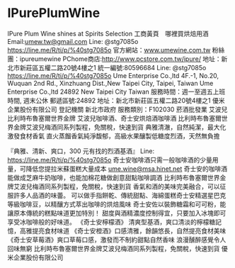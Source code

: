 # IPurePlumWine
IPure Plum Wine shines at Spirits Selection 
工商黃頁　哪裡買烘焙用酒	Email:umew.tw@gmail.com Line: @stg7085o https://line.me/R/ti/p/%40stg7085o 官方網站：www.umewine.com.tw 粉絲團：ipureumewine PChome商店:http://www.pcstore.com.tw/ipure/ 地址：新北市新莊區五權二路20號4樓之1 統一編號:80596684 Line: @stg7085o https://line.me/R/ti/p/%40stg7085o Ume Enterprise Co.,ltd 4F.-1, No.20, Wuquan 2nd Rd., Xinzhuang Dist.,New Taipei City, Taipei, Taiwan Ume Enterprise Co.,ltd 24892 New Taipei City Taiwan 服務時間：週一至週五上班時間, 週末公休 郵遞區號:24892 地址：新北市新莊區五權二路20號4樓之1 優米企業股份有限公司 登記機關 新北市政府 服務類別：F102030 菸酒批發業 艾波兒 比利時布魯塞爾世界金牌 艾波兒咖啡酒、奇士安烘焙酒咖啡酒 比利時布魯塞爾世界金牌艾波兒梅酒同系列製程，免關稅，快速到貨 典雅清澈，自然純潔，最大化激發食材香氣 直火蒸餾香氣純淨馥郁，高級水果釀製低糖度烈酒，天然無負擔

『典雅、清新、爽口，300 元有找的烈酒基酒』	Line: https://line.me/R/ti/p/%40stg7085o 
奇士安咖啡酒只需一般咖啡酒的少量用量，可降低您提拉米蘇蛋糕大量成本 ume.wine@msa.hinet.net 
奇士安的咖啡酒能做成芝麻牛奶咖啡，也能加棉花糖做創意甜點咖啡調酒 比利時布魯塞爾世界金牌艾波兒梅酒同系列製程，免關稅，快速到貨 香氣和酒的美味完美融合，可以征服許多人品酒的味蕾。 可以做手指餅乾、傳統甜點、海綿蛋糕奇士安精選星巴克等級咖啡豆，以精釀方式萃出咖啡的烘焙風味 
奇士安佐以裝飾糖霜和可可粉，能讓原本傳統的糕點味道更加特別！ 甜度與酒精濃度控制得宜，只要加入冰塊即可享受冰咖啡般的好味道。
《奇士安檸檬酒》 清爽型基酒，爽口清淡的檸檬糖記憶，高雅提亮食材味道 
《奇士安橙酒》口感清雅，餘韻悠長，自然提亮食材美味 
《奇士安草莓酒》爽口草莓口感，激發而不制約甜點自然香味 浪漫醺醉感覺令人回味無窮
比利時布魯塞爾世界金牌艾波兒梅酒同系列製程，免關稅，快速到貨
優米企業股份有限公司 
